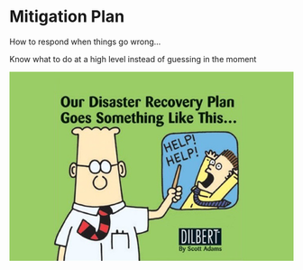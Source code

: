 # Mitigation Plan

How to respond when things go wrong...

Know what to do at a high level instead of guessing in the moment

![](../.gitbook/assets/dilbert.png)

